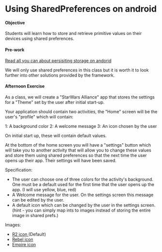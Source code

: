 # Using SharedPreferences on android

#### Objective

Students will learn how to store and retrieve primitive values on their devices using shared preferences. 

#### Pre-work

[Read all you can about persisiting storage on andorid](https://developer.android.com/guide/topics/data/data-storage.html#pref)

We will only use shared preferences in this class but it is worth it to look further into other solutions provided by the framework.

#### Afternoon Exercise

As a class, we will create a "StarWars Alliance" app that stores the settings for a "Theme" set by the user after initial start-up.

Your application should contain two activities, the "Home" screen will be the user's "profile" which will contain:

1: A background color 
2: A welcome message 
3: An icon chosen by the user

On initial start up, these will contain default values.

At the bottom of the home screen you will have a "settings" button which will take you to another activity that will allow you to change these values and store them using shared preferences so that the next time the user opens up their app. Their settings will have been saved.

Specification:
* The user can choose one of three colors for the activity's background. One must be a default used for the first time that the user opens up the app. (I will use yellow, blue, red)
* A Welcome message for the user. On the settings screen this message can be edited by the user.
* A default icon which can be changed by the user in the settings screen. (hint - you can simply map ints to images instead of storing the entire image in shared prefs.) 

Images: 
* [R2 icon ](https://cdn0.iconfinder.com/data/icons/star-wars/512/r2d2-128.png)(Default)
* [Rebel icon](http://emojis.slackmojis.com/emojis/images/1450319450/113/rebel.png?1450319450)
* [Empire icon](http://emojis.slackmojis.com/emojis/images/1450319450/114/empire.png?1450319450)